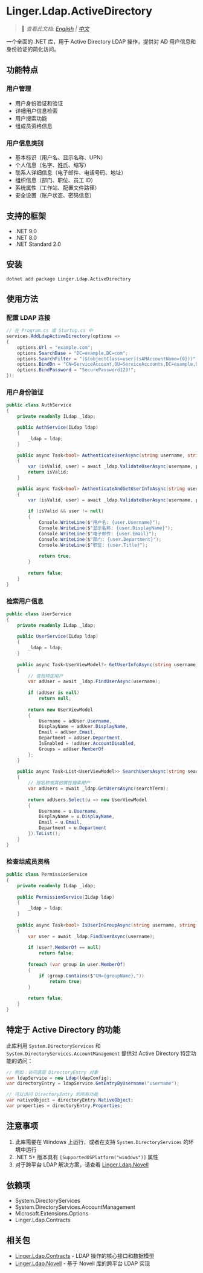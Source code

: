 # Linger.Ldap.ActiveDirectory

> 📝 *查看此文档: [English](./README.md) | [中文](./README.zh-CN.md)*

一个全面的 .NET 库，用于 Active Directory LDAP 操作，提供对 AD 用户信息和身份验证的简化访问。

## 功能特点

### 用户管理
- 用户身份验证和验证
- 详细用户信息检索
- 用户搜索功能
- 组成员资格信息

### 用户信息类别
- 基本标识（用户名、显示名称、UPN）
- 个人信息（名字、姓氏、缩写）
- 联系人详细信息（电子邮件、电话号码、地址）
- 组织信息（部门、职位、员工 ID）
- 系统属性（工作站、配置文件路径）
- 安全设置（账户状态、密码信息）


## 支持的框架
- .NET 9.0
- .NET 8.0
- .NET Standard 2.0

## 安装

```shell
dotnet add package Linger.Ldap.ActiveDirectory
```

## 使用方法

### 配置 LDAP 连接

```csharp
// 在 Program.cs 或 Startup.cs 中
services.AddLdapActiveDirectory(options => 
{
    options.Url = "example.com";
    options.SearchBase = "DC=example,DC=com";
    options.SearchFilter = "(&(objectClass=user)(sAMAccountName={0}))";
    options.BindDn = "CN=ServiceAccount,OU=ServiceAccounts,DC=example,DC=com";
    options.BindPassword = "SecurePassword123!";
});
```

### 用户身份验证

```csharp
public class AuthService
{
    private readonly ILdap _ldap;

    public AuthService(ILdap ldap)
    {
        _ldap = ldap;
    }

    public async Task<bool> AuthenticateUserAsync(string username, string password)
    {
        var (isValid, user) = await _ldap.ValidateUserAsync(username, password);
        return isValid;
    }

    public async Task<bool> AuthenticateAndGetUserInfoAsync(string username, string password)
    {
        var (isValid, user) = await _ldap.ValidateUserAsync(username, password);
        
        if (isValid && user != null)
        {
            Console.WriteLine($"用户名: {user.Username}");
            Console.WriteLine($"显示名称: {user.DisplayName}");
            Console.WriteLine($"电子邮件: {user.Email}");
            Console.WriteLine($"部门: {user.Department}");
            Console.WriteLine($"职位: {user.Title}");
            
            return true;
        }
        
        return false;
    }
}
```

### 检索用户信息

```csharp
public class UserService
{
    private readonly ILdap _ldap;
    
    public UserService(ILdap ldap)
    {
        _ldap = ldap;
    }
    
    public async Task<UserViewModel?> GetUserInfoAsync(string username)
    {
        // 查找特定用户
        var adUser = await _ldap.FindUserAsync(username);
        
        if (adUser is null)
            return null;
            
        return new UserViewModel
        {
            Username = adUser.Username,
            DisplayName = adUser.DisplayName,
            Email = adUser.Email,
            Department = adUser.Department,
            IsEnabled = !adUser.AccountDisabled,
            Groups = adUser.MemberOf
        };
    }
    
    public async Task<List<UserViewModel>> SearchUsersAsync(string searchTerm)
    {
        // 按名称或其他属性搜索用户
        var adUsers = await _ldap.GetUsersAsync(searchTerm);
        
        return adUsers.Select(u => new UserViewModel
        {
            Username = u.Username,
            DisplayName = u.DisplayName,
            Email = u.Email,
            Department = u.Department
        }).ToList();
    }
}
```

### 检查组成员资格

```csharp
public class PermissionService
{
    private readonly ILdap _ldap;
    
    public PermissionService(ILdap ldap)
    {
        _ldap = ldap;
    }
    
    public async Task<bool> IsUserInGroupAsync(string username, string groupName)
    {
        var user = await _ldap.FindUserAsync(username);
        
        if (user?.MemberOf == null)
            return false;
            
        foreach (var group in user.MemberOf)
        {
            if (group.Contains($"CN={groupName},"))
                return true;
        }
        
        return false;
    }
}
```

## 特定于 Active Directory 的功能

此库利用 `System.DirectoryServices` 和 `System.DirectoryServices.AccountManagement` 提供对 Active Directory 特定功能的访问：

```csharp
// 例如：访问底层 DirectoryEntry 对象
var ldapService = new Ldap(ldapConfig);
var directoryEntry = ldapService.GetEntryByUsername("username");

// 可以访问 DirectoryEntry 的所有功能
var nativeObject = directoryEntry.NativeObject;
var properties = directoryEntry.Properties;
```

## 注意事项

1. 此库需要在 Windows 上运行，或者在支持 `System.DirectoryServices` 的环境中运行
2. .NET 5+ 版本具有 `[SupportedOSPlatform("windows")]` 属性
3. 对于跨平台 LDAP 解决方案，请查看 [Linger.Ldap.Novell](../Linger.Ldap.Novell/)

## 依赖项

- System.DirectoryServices
- System.DirectoryServices.AccountManagement 
- Microsoft.Extensions.Options
- Linger.Ldap.Contracts

## 相关包

- [Linger.Ldap.Contracts](../Linger.Ldap.Contracts/) - LDAP 操作的核心接口和数据模型
- [Linger.Ldap.Novell](../Linger.Ldap.Novell/) - 基于 Novell 库的跨平台 LDAP 实现
